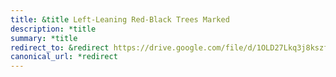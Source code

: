 ```yaml
---
title: &title Left-Leaning Red-Black Trees Marked
description: *title
summary: *title
redirect_to: &redirect https://drive.google.com/file/d/1OLD27Lkq3j8kszfCQHynNHfVFzOdsNpk/view?usp=drive_link
canonical_url: *redirect
---
```

